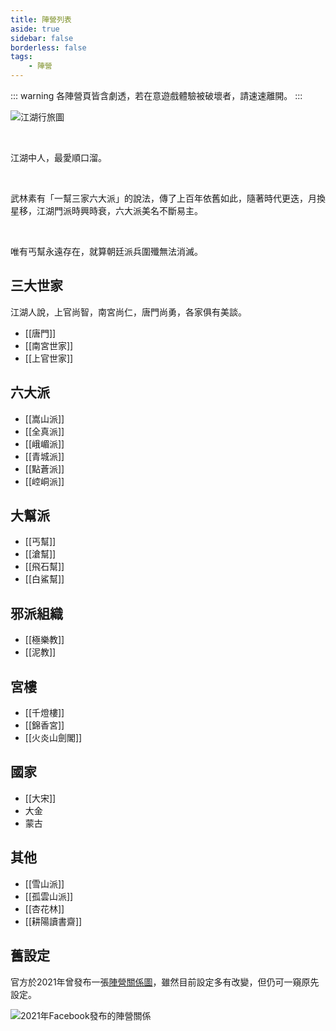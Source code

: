 ```yaml
---
title: 陣營列表
aside: true
sidebar: false
borderless: false
tags:
    - 陣營
---
```


::: warning
各陣營頁皆含劇透，若在意遊戲體驗被破壞者，請速速離開。
:::

![江湖行旅圖](/images/factions/map.jpg)

<br>

江湖中人，最愛順口溜。

<br>

武林素有「一幫三家六大派」的說法，傳了上百年依舊如此，隨著時代更迭，月換星移，江湖門派時興時衰，六大派美名不斷易主。

<br>

唯有丐幫永遠存在，就算朝廷派兵圍殲無法消滅。

## 三大世家

江湖人說，上官尚智，南宮尚仁，唐門尚勇，各家俱有美談。

- [[唐門]]
- [[南宮世家]]
- [[上官世家]]

## 六大派

- [[嵩山派]]
- [[全真派]]
- [[峨嵋派]]
- [[青城派]]
- [[點蒼派]]
- [[崆峒派]]

## 大幫派

- [[丐幫]]
- [[滄幫]]
- [[飛石幫]]
- [[白鯊幫]]

## 邪派組織

- [[極樂教]]
- [[泥教]]

## 宮樓

- [[千燈樓]]
- [[錦香宮]]
- [[火炎山劍閣]]

## 國家

- [[大宋]]
- 大金
- 蒙古

## 其他

- [[雪山派]]
- [[孤雲山派]]
- [[杏花林]]
- [[耕陽讀書齋]]

## 舊設定

官方於2021年曾發布一張[陣營關係圖](https://www.facebook.com/obbstudio/photos/a.117318193999701/125676449830542/)，雖然目前設定多有改變，但仍可一窺原先設定。

![2021年Facebook發布的陣營關係](/images/factions/old_relation_chart.jpg)